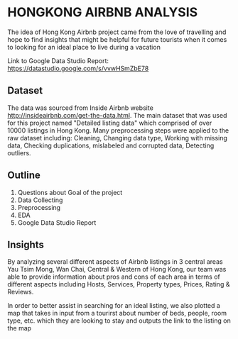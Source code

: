#  HONGKONG AIRBNB ANALYSIS
The idea of Hong Kong Airbnb project came from the love of travelling and hope to find insights that might be helpful for future tourists when it comes to looking for an ideal place to live during a vacation

Link to Google Data Studio Report: https://datastudio.google.com/s/vvwHSmZbE78

## Dataset
The data was sourced from Inside Airbnb website http://insideairbnb.com/get-the-data.html.
The main dataset that was used for this project named "Detailed listing data" which comprised of over 10000 listings in Hong Kong.
Many preprocessing steps were applied to the raw dataset including: Cleaning, Changing data type, Working with missing data, Checking duplications, mislabeled and corrupted data, Detecting outliers.

## Outline
1. Questions about Goal of the project
2. Data Collecting
3. Preprocessing
4. EDA
5. Google Data Studio Report

## Insights
By analyzing several different aspects of Airbnb listings in 3 central areas Yau Tsim Mong, Wan Chai, Central & Western of Hong Kong, our team was able to provide information about pros and cons of each area in terms of different aspects including Hosts, Services, Property types, Prices, Rating & Reviews.

In order to better assist in searching for an ideal listing, we also plotted a map that takes in input from a tourirst about number of beds, people, room type, etc. which they are looking to stay and outputs the link to the listing on the map
